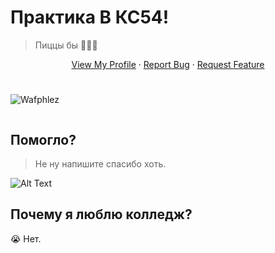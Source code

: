 # Практика В КС54!
> Пиццы бы
> 🍕🍕🍕

<p align="center">

  <p align="center">
    <a href="https://github.com/Wafphlez">View My Profile</a>
    ·
    <a href="https://github.com/Wafphlez/PRAKTIKA_KS54_2/issues">Report Bug</a>
    ·
    <a href="https://github.com/Wafphlez/PRAKTIKA_KS54_2/issues">Request Feature</a>
  </p>
</p>

<!-- -->
[twitter-shield]: https://img.shields.io/twitter/follow/wafphlez?label=My%20Twitter&style=social
[twitter-url]: (https://twitter.com/wafphlez)
#
![Wafphlez](https://i.imgur.com/CEsTydk.png)
```sh
```
## Помогло?
>Не ну напишите спасибо хоть.

![Alt Text](https://media.giphy.com/media/hnbnAjGR8TGh34oG8j/giphy.gif)

## Почему я люблю колледж?
😭
Нет.
